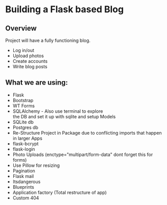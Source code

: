# Building a Flask based Blog

## Overview
Project will have a fully functioning blog.  
* Log in/out  
* Upload photos  
* Create accounts  
* Write blog posts

## What we are using:
* Flask
* Bootstrap
* WT Forms
* SQLAlchemy - Also use terminal to explore  
                the DB and set it up with sqlite
                and setup Models 
* SQLite db
* Postgres db
* Re-Structure Project in Package due to conflicting imports
that happen in larger Apps
* flask-bcrypt
* flask-login 
* Photo Uploads (enctype="multipart/form-data" dont forget this for forms)
* Use Pillow for resizing
* Pagination
* Flask mail
* Itsdangerous
* Blueprints
* Application factory (Total restructure of app)
* Custom 404